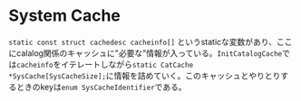 # System Cache

`static const struct cachedesc cacheinfo[]` というstaticな変数があり、ここにcalalog関係のキャッシュに"必要な"情報が入っている。`InitCatalogCache`では`cacheinfo`をイテレートしながら`static CatCache *SysCache[SysCacheSize];`に情報を詰めていく。このキャッシュとやりとりするときのkeyは`enum SysCacheIdentifier`である。